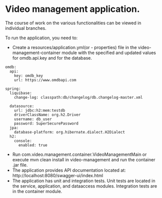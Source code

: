 # Video management application.
The course of work on the various functionalities can be viewed in individual branches.

To run the application, you need to:
* Create a resources/application.yml(or - properties) file in the video-management-container module with the specified and updated values for omdb.api.key and for the database.
```
omdb:
  api:
    key: omdb_key
    url: https://www.omdbapi.com

spring:
  liquibase:
    change-log: classpath:db/changelog/db.changelog-master.xml

  datasource:
    url: jdbc:h2:mem:testdb
    driverClassName: org.h2.Driver
    username: db_user
    password: SuperSecurePassword
  jpa:
    database-platform: org.hibernate.dialect.H2Dialect
  h2:
    console:
      enabled: true
```
* Run com.video.management.container.VideoManagementMain or execute mvn clean install in video-management and run the container .jar file.
* The application provides API documentation located at: http://localhost:8080/swagger-ui/index.html
* The application has unit and integration tests. Unit tests are located in the service, application, and dataaccess modules. Integration tests are in the container module.

